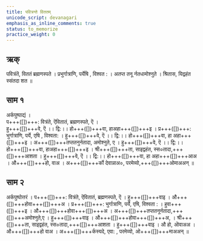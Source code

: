 ```yaml
---
title: पवित्रन्ते विततम्
unicode_script: devanagari
emphasis_as_inline_comments: true
status: to_memorize
practice_weight: 0
---
```


## ऋक्
पवित्रंतॆ, विततं ब्रह्मणस्पते । प्रभुर्गात्राणि, पर्येषि , विश्वत : । अतप्त तनू र्नतधामोश्नुते । श्रितास, यिद्वहंत स्संतदा शत ॥

## साम १


<div class="audioEmbed"  caption="रामानुजार्यः 1974 " src="https://archive
.org/download/jaiminIya-sAma-gAna-paravastu-tradition-rAmAnuja/pavitran-te-1.mp3"></div>
<div class="audioEmbed"  caption="गोपालार्यः 2015  " src="https://archive
.org/download/jaiminIya-sAma-gAna-paravastu-tradition-gopAla-2015/pavitran-te-1.mp3"></div>


अर्कपुष्पाद्यं ।  
प+++([])+++: वित्रंते, ऎवितातं, ब्रह्मणस्पते, ऎ ।  
हु+++([])+++वे, ऎ ।। द्वि:।। हो+++([])+++वा, हाअहा+++([])+++इ । प्र+++([])+++: भुर्गात्राणि, पर्ये, एषि , विश्वता: । हु+++([])+++वे, ऎ ।। द्वि:।। हो+++([])+++वा, हा अहा+++([])+++इ । अ+++([])+++तप्ततनुर्नतादा, अमोश्नुते, ए । हु+++([])+++वे, ऎ 
।। द्वि:।। हो+++([])+++वा, हाअहा+++([])+++इ । श्री+++([])+++ता, साइद्वहंत, स्स०तादा,+++([])+++आशता । हु+++([])+++वे, ऎ ।। द्वि:।। हो+++([])+++वा, हा अहा+++([])+++आअ । औ+++([])+++हो, वाअ । अ+++([])+++र्को देवान्नाअ०, परमेव्यो,+++([])+++ओमाअअन् ॥

## साम २

<div class="audioEmbed"  caption="रामानुजार्यः 1974 " src="https://archive
.org/download/jaiminIya-sAma-gAna-paravastu-tradition-rAmAnuja/pavitran-te-2.mp3"></div>
<div class="audioEmbed"  caption="गोपालार्यः 2015  " src="https://archive
.org/download/jaiminIya-sAma-gAna-paravastu-tradition-gopAla-2015/pavitran-te-2.mp3"></div>

अर्कपुष्पोत्तरं । प+++([])+++: वित्रंते, ऎवितातं, ब्रह्मणस्पते, ऎ । हु+++([])+++वाइ । औ+++([])+++होवा+++([])+++अ । प्र+++([])+++: भुर्गात्राणि, पर्ये, एषि, विश्वता : । हुवा+++([])+++इ । औ+++([])+++होवा+++([])+++अ । अ+++([])+++तप्ततनूर्नतादा,+++([])+++अमोश्नुते,ए ।
 हु+++([])+++वाइ । औ+++([])+++होवा+++([])+++अ, । श्री+++([])+++ता, साइद्वहंत, स्स०तादा,+++([])+++आशता । हु+++([])+++वाइ । औ     हो, ऒवाअअ । औ+++([])+++हो वाअ । अ+++([])+++र्कस्यदे, एवा: , परमेव्यो, ओ+++([])+++माअअन् ॥


